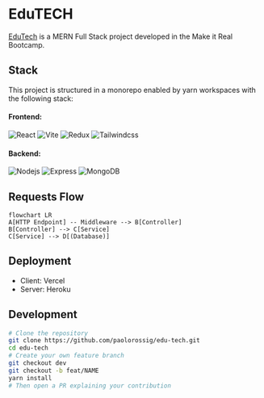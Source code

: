 # EduTECH

[EduTech](https://edutech.vercel.app) is a MERN Full Stack project developed in the Make it Real Bootcamp.

## Stack

This project is structured in a monorepo enabled by yarn workspaces with the following stack:

#### Frontend:

![React](https://img.shields.io/badge/-React-black?style=flat-square&logo=react)
![Vite](https://img.shields.io/badge/-Vite-black?style=flat-square&logo=vite)
![Redux](https://img.shields.io/badge/-Redux-black?style=flat-square&logo=redux)
![Tailwindcss](https://img.shields.io/badge/-Tailwindcss-black?style=flat-square&logo=Tailwindcss)

#### Backend:

![Nodejs](https://img.shields.io/badge/-Nodejs-black?style=flat-square&logo=Node.js)
![Express](https://img.shields.io/badge/-Express-black?style=flat-square&logo=Express)
![MongoDB](https://img.shields.io/badge/-MongoDB-black?style=flat-square&logo=MongoDB)

## Requests Flow

```mermaid
flowchart LR
A[HTTP Endpoint] -- Middleware --> B[Controller]
B[Controller] --> C[Service]
C[Service] --> D[(Database)]
```

## Deployment

- Client: Vercel
- Server: Heroku

## Development

```bash
# Clone the repository
git clone https://github.com/paolorossig/edu-tech.git
cd edu-tech
# Create your own feature branch
git checkout dev
git checkout -b feat/NAME
yarn install
# Then open a PR explaining your contribution
```

